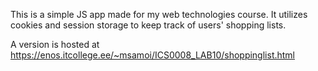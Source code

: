This is a simple JS app made for my web technologies course. It utilizes cookies and session storage to keep track of users' shopping lists.

A version is hosted at https://enos.itcollege.ee/~msamoi/ICS0008_LAB10/shoppinglist.html
